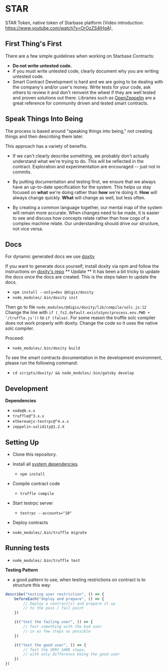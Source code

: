 # STAR

STAR Token, native token of Starbase platform (Video introduction: https://www.youtube.com/watch?v=OrOzZS4lHgA),

## First Thing's First

There are a few simple guidelines when working on Starbase Contracts:

- **Do not write untested code.**
- If you must write untested code, clearly document why you are writing untested code.
- Smart Contract Development is hard and we are going to be dealing with the company's and/or user's money. Write tests for your code, ask others to review it and don't reinvent the wheel if they are well tested and proven solutions out there. Libraries such as [OpenZeppelin](https://github.com/OpenZeppelin/zeppelin-solidity/) are a great reference for community driven and tested smart contracts.

## Speak Things Into Being

The process is based around "speaking things into being," not creating things and then describing them later.

This approach has a variety of benefits.

- If we can't clearly describe something, we probably don't actually understand what we're trying to do. This will be reflected in the contract. Exploration and experimentation are encouraged -- just not in commits.

- By putting documentation and testing first, we ensure that we always have an up-to-date specification for the system. This helps us stay focused on **what** we're doing rather than **how** we're doing it. **How** will always change quickly. **What** will change as well, but less often.

- By creating a common language together, our mental map of the system will remain more accurate. When changes need to be made, it is easier to see and discuss how concepts relate rather than how cogs of a complex machine relate. Our understanding should drive our structure, not vice versa.

## Docs
For dynamic generated docs we use [doxity](https://github.com/DigixGlobal/doxity)

If you want to generate docs yourself, install doxity via npm and follow the instructions on [doxity's repo](https://github.com/DigixGlobal/doxity)
** Update **
It has been a bit tricky to update the docs once the docs are created. This is the steps taken to update the docs.

- `npm install --only=dev @digix/doxity`
- `node_modules/.bin/doxity init`

Then go to file `node_modules/@digix/doxity/lib/compile/solc.js:12`
Change the line with `if (_fs2.default.existsSync(process.env.PWD + '/truffle.js'))` to `if (false)`. For some reason the truffle solc compiler does not work properly with doxity. Change the code so it uses the native solc compiler.

Proceed:

- `node_modules/.bin/doxity build`

To see the smart contracts documentation in the development environment, please run the following command:

- `cd scripts/doxity/ && node_modules/.bin/gatsby develop`

## Development

**Dependencies**

- `node@6.x.x`
- `truffle@^3.x.x`
- `ethereumjs-testrpc@^4.x.x`
- `zeppelin-solidity@1.2.X`

## Setting Up

- Clone this repository.

- Install all [system dependencies](#development).
  - `npm install`

- Compile contract code
  - `truffle compile`

- Start testrpc server
  - `testrpc --accounts="10"`

- Deploy contracts
 - `node_modules/.bin/truffle migrate`

## Running tests
  - `node_modules/.bin/truffle test`

**Testing Pattern**
- a good pattern to use, when testing restrictions on contract is to structure this way:

```javascript
describe("testing user restriction", () => {
    beforeEach("deploy and prepare", () => {
        // Deploy a contract(s) and prepare it up
        // to the pass / fail point
    })

    it("test the failing user", () => {
        // Test something with the bad user
        // in as few steps as possible
    })

    it("test the good user", () => {
        // Test the VERY SAME steps,
        // with only difference being the good user
    })
})
```
